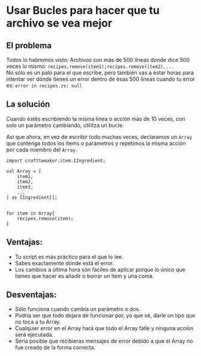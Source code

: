 # Usar Bucles para hacer que tu archivo se vea mejor 

## El problema 

Todos lo habremos visto: Archivos con más de 500 líneas donde dice 500 veces lo mismo: `recipes.remove(item1);recipes.remove(item2),...`  
No sólo es un palo para el que escribe, pero también vas a estar horas para intentar ver dónde tienes un error dentro de ésas 500 líneas cuando tu error es: `error in recipes.zs: null` 

## La solución

Cuando estés escribiendo la misma línea o acción más de 10 veces, con solo un parámetro cambiando, utilitza un bucle.

Así que ahora, en vez de escribir todo muchas veces, declaramos un ` Array ` que contenga todos los items o parámetros y repetimos la misma acción por cada miembro del ` Array. `

```zenscript
import crafttweaker.item.IIngredient;

val Array = [
    item1,
    item2,
    item3,
    ...
] as IIngredient[];


for item in Array{
    recipes.remove(item);
}
```

## Ventajas:

- Tu script es más práctico para el que lo lee.
- Sabes exactamente dónde está el error.
- Los cambios a última hora són fáciles de aplicar porque lo único que tienes que hacer es añadir o borrar un item y una coma. 

## Desventajas:

- Sólo funciona cuando cambia un parámetro o dos.
- Podría ser que todo dejara de funcionar por, yo que sé, darle un tipo que no toca a tu Array.
- Cualquier error en el Array hará que todo el Array falle y ninguna acción será ejecutada.
- Sería posible que recibieras mensajes de error debido a que el Array no fue creado de la forma correcta.